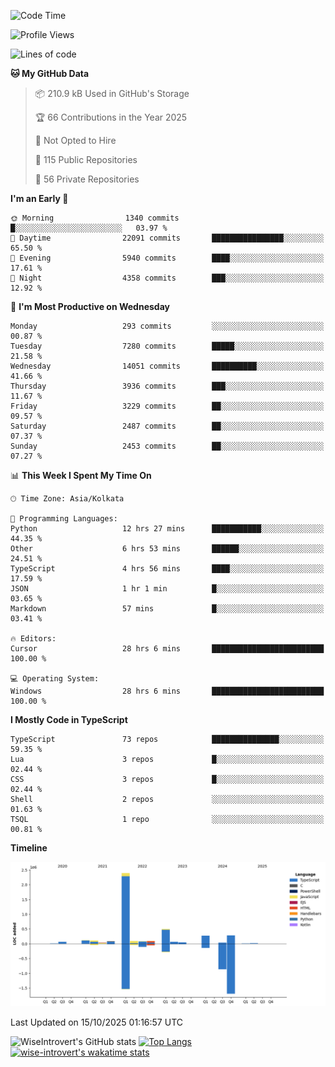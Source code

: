 <!--START_SECTION:waka-->
![Code Time](http://img.shields.io/badge/Code%20Time-4%2C386%20hrs%2059%20mins-blue)

![Profile Views](http://img.shields.io/badge/Profile%20Views-0-blue)

![Lines of code](https://img.shields.io/badge/From%20Hello%20World%20I%27ve%20Written-4.2%20million%20lines%20of%20code-blue)

**🐱 My GitHub Data** 

> 📦 210.9 kB Used in GitHub's Storage 
 > 
> 🏆 66 Contributions in the Year 2025
 > 
> 🚫 Not Opted to Hire
 > 
> 📜 115 Public Repositories 
 > 
> 🔑 56 Private Repositories 
 > 
**I'm an Early 🐤** 

```text
🌞 Morning                1340 commits        █░░░░░░░░░░░░░░░░░░░░░░░░   03.97 % 
🌆 Daytime                22091 commits       ████████████████░░░░░░░░░   65.50 % 
🌃 Evening                5940 commits        ████░░░░░░░░░░░░░░░░░░░░░   17.61 % 
🌙 Night                  4358 commits        ███░░░░░░░░░░░░░░░░░░░░░░   12.92 % 
```
📅 **I'm Most Productive on Wednesday** 

```text
Monday                   293 commits         ░░░░░░░░░░░░░░░░░░░░░░░░░   00.87 % 
Tuesday                  7280 commits        █████░░░░░░░░░░░░░░░░░░░░   21.58 % 
Wednesday                14051 commits       ██████████░░░░░░░░░░░░░░░   41.66 % 
Thursday                 3936 commits        ███░░░░░░░░░░░░░░░░░░░░░░   11.67 % 
Friday                   3229 commits        ██░░░░░░░░░░░░░░░░░░░░░░░   09.57 % 
Saturday                 2487 commits        ██░░░░░░░░░░░░░░░░░░░░░░░   07.37 % 
Sunday                   2453 commits        ██░░░░░░░░░░░░░░░░░░░░░░░   07.27 % 
```


📊 **This Week I Spent My Time On** 

```text
🕑︎ Time Zone: Asia/Kolkata

💬 Programming Languages: 
Python                   12 hrs 27 mins      ███████████░░░░░░░░░░░░░░   44.35 % 
Other                    6 hrs 53 mins       ██████░░░░░░░░░░░░░░░░░░░   24.51 % 
TypeScript               4 hrs 56 mins       ████░░░░░░░░░░░░░░░░░░░░░   17.59 % 
JSON                     1 hr 1 min          █░░░░░░░░░░░░░░░░░░░░░░░░   03.65 % 
Markdown                 57 mins             █░░░░░░░░░░░░░░░░░░░░░░░░   03.41 % 

🔥 Editors: 
Cursor                   28 hrs 6 mins       █████████████████████████   100.00 % 

💻 Operating System: 
Windows                  28 hrs 6 mins       █████████████████████████   100.00 % 
```

**I Mostly Code in TypeScript** 

```text
TypeScript               73 repos            ███████████████░░░░░░░░░░   59.35 % 
Lua                      3 repos             █░░░░░░░░░░░░░░░░░░░░░░░░   02.44 % 
CSS                      3 repos             █░░░░░░░░░░░░░░░░░░░░░░░░   02.44 % 
Shell                    2 repos             ░░░░░░░░░░░░░░░░░░░░░░░░░   01.63 % 
TSQL                     1 repo              ░░░░░░░░░░░░░░░░░░░░░░░░░   00.81 % 
```



**Timeline**

![Lines of Code chart](https://raw.githubusercontent.com/wise-introvert/wise-introvert/master/assets/bar_graph.png)


 Last Updated on 15/10/2025 01:16:57 UTC
<!--END_SECTION:waka-->

![WiseIntrovert's GitHub stats](https://github-readme-stats.vercel.app/api?username=wise-introvert&count_private=true&show_icons=true)
[![Top Langs](https://github-readme-stats.vercel.app/api/top-langs/?username=wise-introvert&langs_count=10)](https://github.com/anuraghazra/github-readme-stats)
[![wise-introvert's wakatime stats](https://github-readme-stats.vercel.app/api/wakatime?username=wiseintrovert)](https://github.com/anuraghazra/github-readme-stats)
